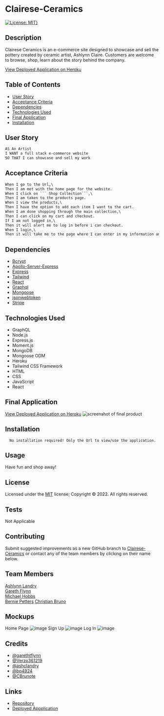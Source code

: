 # Clairese-Ceramics

[![License: MIT}](https://img.shields.io/static/v1?label=License&message=MIT&color=yellow)](https://choosealicense.com/licenses/mit/)

## Description

Clairese Ceramics is an e-commerce site designed to showcase and sell the pottery created by ceramic artist, Ashlynn Claire. Customers are welcome to browse, shop, learn about the story behind the company. 

[View Deployed Application on Heroku](https://clairese-ceramics.herokuapp.com/)

## Table of Contents 

- [User Story](#user-story)
- [Acceptance Criteria](#acceptance-criteria)
- [Dependencies](#dependencies)
- [Technologies Used](#technologies-used)
- [Final Application](#final-application)
- [Installation](#installation)

## User Story

```md
AS An Artist 
I WANT a full stack e-commerce website 
SO THAT I can showcase and sell my work 
```

## Acceptance Criteria

```md
When I go to the Url,\
Then I am met with the home page for the website.
When I click on ``` Shop Collection```,\
Then I am taken to the products page.
When I view the products,\
Then I have the option to add each item I want to the cart.
When I am done shopping through the main collection,\
Then I can click on my cart and checkout.
If I am not logged in,\
Then it will alert me to log in before i can checkout.
When I login,\
Then it will take me to the page where I can enter in my information and pay for the products i put in my cart.
```
## Dependencies

- [Bcrypt](https://www.npmjs.com/package/bcrypt)
- [Apollo-Server-Express](https://www.npmjs.com/package/sequelize)
- [Express](https://www.npmjs.com/package/express)
- [Tailwind](https://tailwindcss.com/docs/installation)
- [React](https://reactjs.org/)
- [Graphql](https://graphql.org/)
- [Mongoose](https://mongoosejs.com/docs/)
- [jsonwebtoken](https://www.npmjs.com/package/jsonwebtoken)
- [Stripe](https://stripe.com/docs/payments/payment-methods)

## Technologies Used

* GraphQL
* Node.js
* Express.js
* Moment.js
* MongoDB
* Mongoose ODM
* Heroku
* Tailwind CSS Framework 
* HTML
* CSS
* JavaScript
* React

## Final Application

[View Deployed Application on Heroku](https://guarded-springs-49580.herokuapp.com/)
![screenshot of final product]()

## Installation

      No installation required! Only the Url to view/use the application.
      
## Usage

Have fun and shop away!

## License

Licensed under the [MIT](https://choosealicense.com/licenses/mit/) license;
Copyright © 2022. All rights reserved.

## Tests

 Not Applicable 
      
## Contributing

Submit suggested improvements as a new GitHub branch to [Clairese-Ceramics](https://github.com/garethtflynn/clairese-ceramics) or contact any of the team members by clicking on their name below.

## Team Members

<a href="mailTo: ashclandry@gmail.com?subject=Hello!" alt="">Ashlynn Landry</a>\
<a href="mailTo: gareth.t.flynn@gmail.com?subject=Hello!" alt="">Gareth Flynn</a>\
<a href="mailTo: michaelhobbs361219@gmail.com?subject=Hello!" alt="">Michael Hobbs</a>\
<a href="mailTo: bp4924@gmail.com?subject=Hello!" alt="">Bernie Petters</a>
<a href="mailTo: christian.bruno1995@gmail.com?subject=Hello!" alt="">Christian Bruno</a>

## Mockups

Home Page ![image]()
Sign Up ![image]()
Log In ![image]()

## Credits

- [@garethtflynn](https://www.github.com/garethtflynn)
- [@Verzo361219](https://github.com/Verzo361219)
- [@ashclandry](https://github.com/ashclandry)
- [@bp4924](https://github.com/bp4924)
- [@CBrunote](https://github.com/CBrunote)

## Links

* [Repository](https://github.com/garethtflynn/clairese-ceramics)
* [Deployed Appplication](https://clairese-ceramics.herokuapp.com/)
